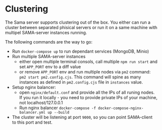 # Clustering

The Sama server supports clustering out of the box.
You either can run a cluster between separated phisical servers or run it on a same machine with multipel SAMA-server instances running.

The following commands are the way to go:

- Run `docker-compose up` to run dependant services (MongoDB, Minio)
- Run multiple SAMA-server instances
  - either open multiple terminal consols, call multiple `npm run start` and set `APP_PORT` env to a diff value
  - or remove `APP_PORT` env and run multiple nodes via `pm2` command: `pm2 start pm2.config.cjs`. This command will spine as many instances as defined in `pm2.config.cjs` file in `instances` value.
- Setup nginx balancer:
  - open `nginx/default.conf` and provide all the IPs of all runing nodes. If you run it locally - you need to provide private IPs of your machine, not localhost/127.0.0.1
  - Run nginx balancer `docker-compose -f docker-compose-nginx-balancer.yml up --build`
- The cluster will be listening at port `9000`, so you can point SAMA-client to this port and test.
